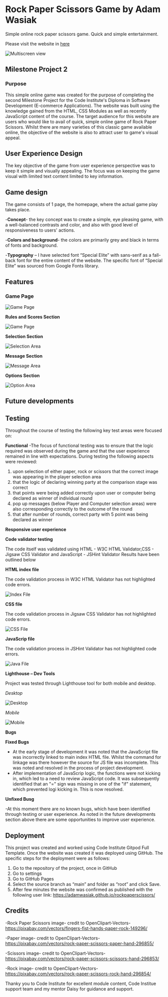 # Rock Paper Scissors Game by Adam Wasiak
Simple online rock paper scissors game.
Quick and simple entertainment.

Please visit the website in [here](https://adamwasiak.github.io/rockpaperscissors/)

![Multiscreen view](assets/images/multiscreen.jpg)

## Milestone Project 2
### Purpose 
This simple online game was created for the purpose of completing the second Milestone Project for the Code Institute's Diploma in Software Development (E-commerce Applications). The website was built using the knowledge gained from the HTML, CSS Modules as well as recently JavaScript content of the course.
The target audience for this website are users who would like to avail of quick, simple online game of Rock Paper Scissors.
Whilst there are many varieties of this classic game available online, the objective of the website is also to attract user to game's visual appeal.

## User Experience Design  

The key objective of the game from user experience perspective was to keep it simple and visually appealing. 
The focus was on keeping the game visual with limited text content limited to key information.


## Game design 
The game consists of 1 page, the homepage, where the actual game play takes place. 

-**Concept**- the key concept was to create a simple, eye pleasing game, with a well-balanced contrasts and color, and also with good level of responsiveness to users' actions.

-**Colors and background**- the colors are primarily grey and black in terms of fonts and background.

-**Typography** – I have selected font “Special Elite” with sans-serif as a fall-back font for the entire content of the website. The specific font of “Special Elite” was sourced from Google Fonts library.

## Features 
### Game Page

![Game Page](assets/images/gamearea.jpg)

**Rules and Scores Section**

![Game Page](assets/images/Header.jpg)

**Selection Section**

![Selection Area](assets/images/selectionarea.jpg)


**Message Section**

![Message Area](assets/images/messagarea.jpg)

**Options Section**

![Option Area](assets/images/optionsarea.jpg)


## Future developments


## Testing 
Throughout the course of testing the following key test areas were focused on:

**Functional**
-The focus of functional testing was to ensure that the logic required was observed during the game and that the user experience remained in line with expectations. 
During testing the following aspects were reviewed:

1. upon selection of either paper, rock or scissors that the correct image was appearing in the player selection area
2. that the logic of declaring winning party at the comparison stage was correct 
3. that points were being added correctly upon user or computer being declared as winner of individual round
4. pop up messages (below Player and Computer selection areas) were also corresponding correctly to the outcome of the round
5. that after number of rounds, correct party with 5 point was being declared as winner


**Responsive user experience**



**Code validator testing**

The code itself was validated using HTML - W3C HTML Validator,CSS - Jigsaw CSS Validator and JavaScript - JSHint Validator
Results have been outlined below


**HTML index file**

The code validation process in W3C HTML Validator has not highlighted code errors.

![Index File](assets/images/indexfile.jpg)


**CSS file**

The code validation process in Jigsaw CSS Validator has not highlighted code errors.

![CSS File](assets/images/cssfile.jpg)

**JavaScrip file**

The code validation process in JSHint Validator has not highlighted code errors.

![Java File](assets/images/javascript.jpg)

**Lighthouse – Dev Tools**

Project was tested through Lighthouse tool for both mobile and desktop.

*Desktop*

![Desktop](assets/images/desktop.jpg)


*Mobile*

![Mobile](assets/images/mobile.jpg)


**Bugs**

  **Fixed Bugs**
  
  - At the early stage of development it was noted that the JavaScript file was incorrectly linked to main index HTML file. Whilst the command for linkage was there however the     source for JS file was incomplete. This was noted and resolved in the process of project development.
  - After implementation of JavaScrip logic, the functions were not kicking in, which led to a need to review JavaScript code. It was subsequently identified that an "=" sign       was missing in one of the "if" statement, which prevented logi kicking in. This is now resolved.
  
  **Unfixed Busg**
  
  -At this moment there are no known bugs, which have been identified through testing or user experience. As noted in the future developments section above there
   are some opportunities to improve user experience.

 
## Deployment 
This project was created and worked using Code Institute Gitpod Full Template. Once the website was created it was deployed using GitHub.  The specific steps for the deployment were as follows:

1. Go to the repository of the project, once in GitHub
2. Go to settings
3. Go to GitHub Pages
4. Select the source branch as “main” and folder as “root” and click Save.
5. After few minutes the website was confirmed as published with the following user link: https://adamwasiak.github.io/rockpaperscissors/

## Credits

-Rock Paper Scissors image- credit to OpenClipart-Vectors- https://pixabay.com/vectors/fingers-fist-hands-paper-rock-149296/

-Paper image- credit to OpenClipart-Vectors- https://pixabay.com/vectors/rock-paper-scissors-paper-hand-296855/

-Scissors image- credit to OpenClipart-Vectors- https://pixabay.com/vectors/rock-paper-scissors-scissors-hand-296853/

-Rock image- credit to OpenClipart-Vectors- https://pixabay.com/vectors/rock-paper-scissors-rock-hand-296854/

Thanky you to Code Institute for excellent module content, Code Institue support team and my mentor Daisy for guidance and support.













